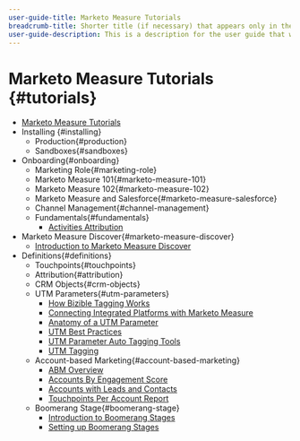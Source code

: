 ```yaml
---
user-guide-title: Marketo Measure Tutorials
breadcrumb-title: Shorter title (if necessary) that appears only in the breadcrumb.
user-guide-description: This is a description for the user guide that will be displayed on the landing page.
---
```


# Marketo Measure Tutorials {#tutorials}

+ [Marketo Measure Tutorials](overview.md)
+ Installing {#installing}
  + Production{#production}
  + Sandboxes{#sandboxes}
+ Onboarding{#onboarding}
  + Marketing Role{#marketing-role}
  + Marketo Measure 101{#marketo-measure-101}
  + Marketo Measure 102{#marketo-measure-102}
  + Marketo Measure and Salesforce{#marketo-measure-salesforce}
  + Channel Management{#channel-management}
  + Fundamentals{#fundamentals}
    + [Activities Attribution](onboarding/fundamentals/activities-attribution.md)
+ Marketo Measure Discover{#marketo-measure-discover}
  + [Introduction to Marketo Measure Discover](marketo-measure-discover/introduction-to-bizible-discover.md)
+ Definitions{#definitions}
  + Touchpoints{#touchpoints}
  + Attribution{#attribution}
  + CRM Objects{#crm-objects}
  + UTM Parameters{#utm-parameters}
    + [How Bizible Tagging Works](definitions/utm-parameters/how-bizible-tagging-works.md)
    + [Connecting Integrated Platforms with Marketo Measure](definitions/utm-parameters/connecting-integrated-platforms-with-bizible.md)
    + [Anatomy of a UTM Parameter](definitions/utm-parameters/anatomy-of-a-utm-parameter.md)
    + [UTM Best Practices](definitions/utm-parameters/utm-best-practices.md)
    + [UTM Parameter Auto Tagging Tools](definitions/utm-parameters/utm-parameter-auto-tagging-tools.md)
    + [UTM Tagging](definitions/utm-parameters/utm-tagging.md)
  + Account-based Marketing{#account-based-marketing}
    + [ABM Overview](definitions/account-based-marketing/abm-overview.md)
    + [Accounts By Engagement Score](definitions/account-based-marketing/accounts-by-engagement-score.md)
    + [Accounts with Leads and Contacts](definitions/account-based-marketing/accounts-with-leads-and-contacts.md)
    + [Touchpoints Per Account Report](definitions/account-based-marketing/touchpoints-per-account-report.md)
  + Boomerang Stage{#boomerang-stage}
    + [Introduction to Boomerang Stages](definitions/boomerang-stage/introduction-to-boomerang-stages.md)
    + [Setting up Boomerang Stages](definitions/boomerang-stage/setting-up-boomerang-stages.md)
